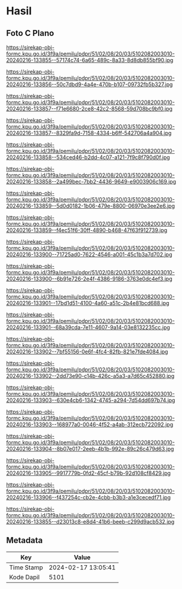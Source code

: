 # Hasil

## Foto C Plano

https://sirekap-obj-formc.kpu.go.id/3f9a/pemilu/pdpr/51/02/08/20/03/5102082003010-20240216-133855--57174c74-6a65-489c-8a33-8d8db855bf90.jpg

https://sirekap-obj-formc.kpu.go.id/3f9a/pemilu/pdpr/51/02/08/20/03/5102082003010-20240216-133856--50c7dbd9-4a4e-470b-b107-09732fb5b327.jpg

https://sirekap-obj-formc.kpu.go.id/3f9a/pemilu/pdpr/51/02/08/20/03/5102082003010-20240216-133857--f71e6680-2ce8-42c2-8568-59d708bc9bf0.jpg

https://sirekap-obj-formc.kpu.go.id/3f9a/pemilu/pdpr/51/02/08/20/03/5102082003010-20240216-133857--8329fa9d-7158-4334-b6ff-542706a4a904.jpg

https://sirekap-obj-formc.kpu.go.id/3f9a/pemilu/pdpr/51/02/08/20/03/5102082003010-20240216-133858--534ced46-b2dd-4c07-a121-7f9c8f790d0f.jpg

https://sirekap-obj-formc.kpu.go.id/3f9a/pemilu/pdpr/51/02/08/20/03/5102082003010-20240216-133858--2a499bec-7bb2-4436-9649-e9003906c169.jpg

https://sirekap-obj-formc.kpu.go.id/3f9a/pemilu/pdpr/51/02/08/20/03/5102082003010-20240216-133859--5d0d0182-1b06-479e-8800-06970e3ee2e6.jpg

https://sirekap-obj-formc.kpu.go.id/3f9a/pemilu/pdpr/51/02/08/20/03/5102082003010-20240216-133859--f4ec51f6-30ff-4890-b468-47f63f912739.jpg

https://sirekap-obj-formc.kpu.go.id/3f9a/pemilu/pdpr/51/02/08/20/03/5102082003010-20240216-133900--71725ad0-7622-4546-a001-45c1b3a7d702.jpg

https://sirekap-obj-formc.kpu.go.id/3f9a/pemilu/pdpr/51/02/08/20/03/5102082003010-20240216-133900--6b91e726-2e4f-4386-9186-3763e0dc4ef3.jpg

https://sirekap-obj-formc.kpu.go.id/3f9a/pemilu/pdpr/51/02/08/20/03/5102082003010-20240216-133901--17bd1d51-4100-4a60-a51c-2b4e81bcd688.jpg

https://sirekap-obj-formc.kpu.go.id/3f9a/pemilu/pdpr/51/02/08/20/03/5102082003010-20240216-133901--68a39cda-7e11-4607-9a14-03e8132235cc.jpg

https://sirekap-obj-formc.kpu.go.id/3f9a/pemilu/pdpr/51/02/08/20/03/5102082003010-20240216-133902--7bf55156-0e6f-4fc4-82fb-821e7fde4084.jpg

https://sirekap-obj-formc.kpu.go.id/3f9a/pemilu/pdpr/51/02/08/20/03/5102082003010-20240216-133902--2dd73e90-c14b-426c-a5a3-a7d65c452880.jpg

https://sirekap-obj-formc.kpu.go.id/3f9a/pemilu/pdpr/51/02/08/20/03/5102082003010-20240216-133903--630e4cb6-1342-4745-a294-7d54dd697b74.jpg

https://sirekap-obj-formc.kpu.go.id/3f9a/pemilu/pdpr/51/02/08/20/03/5102082003010-20240216-133903--168977a0-0046-4f52-a4ab-312ecb722092.jpg

https://sirekap-obj-formc.kpu.go.id/3f9a/pemilu/pdpr/51/02/08/20/03/5102082003010-20240216-133904--8b07e017-2eeb-4b1b-992e-89c26c479d63.jpg

https://sirekap-obj-formc.kpu.go.id/3f9a/pemilu/pdpr/51/02/08/20/03/5102082003010-20240216-133905--9917779b-0fd2-45cf-b79b-92d108cf8429.jpg

https://sirekap-obj-formc.kpu.go.id/3f9a/pemilu/pdpr/51/02/08/20/03/5102082003010-20240216-133906--f437254c-cb2e-4cbb-b3b3-a1e3cecedf71.jpg

https://sirekap-obj-formc.kpu.go.id/3f9a/pemilu/pdpr/51/02/08/20/03/5102082003010-20240216-133855--d23013c8-e8d4-41b6-beeb-c299d9acb532.jpg


## Metadata

| Key        | Value               |
| ---------- | ------------------- |
| Time Stamp | 2024-02-17 13:05:41 |
| Kode Dapil | 5101                |



